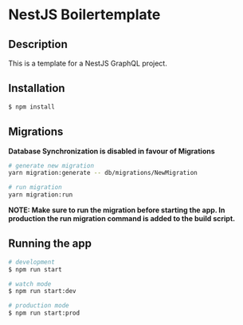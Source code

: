 # NestJS Boilertemplate

## Description

This is a template for a NestJS GraphQL project.

## Installation

```bash
$ npm install
```

## Migrations

<b>Database Synchronization is disabled in favour of Migrations</b>

```bash
# generate new migration
yarn migration:generate -- db/migrations/NewMigration

# run migration
yarn migration:run
```

<b>NOTE: Make sure to run the migration before starting the app. In production the run migration command is added to the build script.</b>

## Running the app

```bash
# development
$ npm run start

# watch mode
$ npm run start:dev

# production mode
$ npm run start:prod
```

